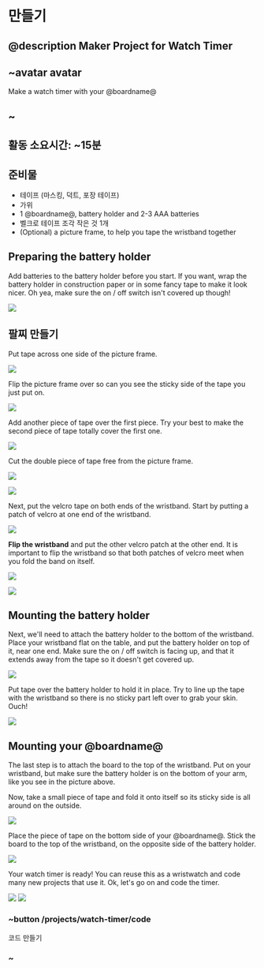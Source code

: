 # 만들기

## @description Maker Project for Watch Timer

## ~avatar avatar

Make a watch timer with your @boardname@

## ~

## 활동 소요시간: ~15분

## 준비물

* 테이프 (마스킹, 덕트, 포장 테이프)
* 가위
* 1 @boardname@, battery holder and 2-3 AAA batteries
* 벨크로 테이프 조각 작은 것 1개
* (Optional) a picture frame, to help you tape the wristband together

## Preparing the battery holder

Add batteries to the battery holder before you start. If you want, wrap the battery holder in construction paper or in some fancy tape to make it look nicer. Oh yea, make sure the on / off switch isn't covered up though!

![](/static/cp/projects/watch-timer/step1.jpg)

## 팔찌 만들기

Put tape across one side of the picture frame.

![](/static/cp/projects/watch-timer/step2.jpg)

Flip the picture frame over so can you see the sticky side of the tape you just put on.

![](/static/cp/projects/watch-timer/step3.jpg)

Add another piece of tape over the first piece. Try your best to make the second piece of tape totally cover the first one.

![](/static/cp/projects/watch-timer/step4.jpg)

Cut the double piece of tape free from the picture frame.

![](/static/cp/projects/watch-timer/step5.jpg)

![](/static/cp/projects/watch-timer/step6.jpg)

Next, put the velcro tape on both ends of the wristband. Start by putting a patch of velcro at one end of the wristband.

![](/static/cp/projects/watch-timer/step7.jpg)

**Flip the wristband** and put the other velcro patch at the other end. It is important to flip the wristband so that both patches of velcro meet when you fold the band on itself.

![](/static/cp/projects/watch-timer/step8.jpg)

![](/static/cp/projects/watch-timer/step9.jpg)

## Mounting the battery holder

Next, we'll need to attach the battery holder to the bottom of the wristband. Place your wristband flat on the table, and put the battery holder on top of it, near one end. Make sure the on / off switch is facing up, and that it extends away from the tape so it doesn't get covered up.

![](/static/cp/projects/watch-timer/step10.jpg)

Put tape over the battery holder to hold it in place. Try to line up the tape with the wristband so there is no sticky part left over to grab your skin. Ouch!

![](/static/cp/projects/watch-timer/step11.jpg)

## Mounting your @boardname@

The last step is to attach the board to the top of the wristband. Put on your wristband, but make sure the battery holder is on the bottom of your arm, like you see in the picture above.

Now, take a small piece of tape and fold it onto itself so its sticky side is all around on the outside.

![](/static/cp/projects/watch-timer/step12.jpg)

Place the piece of tape on the bottom side of your @boardname@. Stick the board to the top of the wristband, on the opposite side of the battery holder.

![](/static/cp/projects/watch-timer/step13.jpg)

Your watch timer is ready! You can reuse this as a wristwatch and code many new projects that use it. Ok, let's go on and code the timer.

![](/static/cp/projects/watch-timer/step14.jpg) ![](/static/cp/projects/watch-timer/step15.jpg)

### ~button /projects/watch-timer/code

코드 만들기

### ~